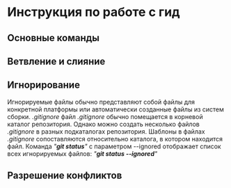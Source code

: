 # Инструкция по работе с гид
## Основные команды

## Ветвление и слияние 

## Игнорирование 

Игнорируемые файлы обычно представляют собой файлы для конкретной платформы или автоматически созданные файлы из систем сборки. 
_.gitignore_ файл _.gitignore_ обычно помещается в корневой каталог репозитория. Однако можно создать несколько файлов _.gitignore_ в разных подкаталогах репозитория. Шаблоны в файлах _.gitignore_ сопоставляются относительно каталога, в котором находится файл.
Команда _"**git status**"_ с параметром --ignored отображает список всех игнорируемых файлов:
_"**git status --ignored**"_

## Разрешение конфликтов
